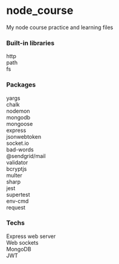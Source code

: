 # node_course
My node course practice and learning files

### Built-in libraries
http  
path  
fs

### Packages
yargs  
chalk  
nodemon  
mongodb  
mongoose  
express  
jsonwebtoken  
socket.io  
bad-words  
@sendgrid/mail  
validator  
bcryptjs  
multer  
sharp  
jest  
supertest  
env-cmd  
request

### Techs
Express web server  
Web sockets  
MongoDB  
JWT